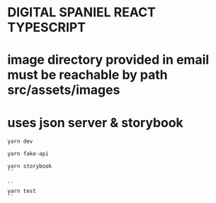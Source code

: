 # DIGITAL SPANIEL REACT TYPESCRIPT

# image directory provided in email must be reachable by path src/assets/images

# uses json server & storybook

```
yarn dev
```

```
yarn fake-api
```

```
yarn storybook
``

``
yarn test
``
```
